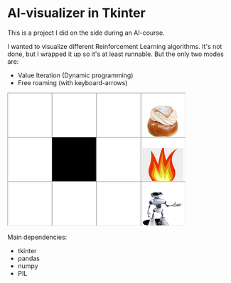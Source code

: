<h1>AI-visualizer in Tkinter</h1>
This is a project I did on the side during an AI-course.

I wanted to visualize different Reinforcement Learning algorithms.
It's not done, but I wrapped it up so it's at least runnable.
But the only two modes are:
   - Value Iteration (Dynamic programming)
   - Free roaming (with keyboard-arrows)

![Pic of the app](ScreenShot.png)

Main dependencies:
- tkinter
- pandas
- numpy
- PIL
